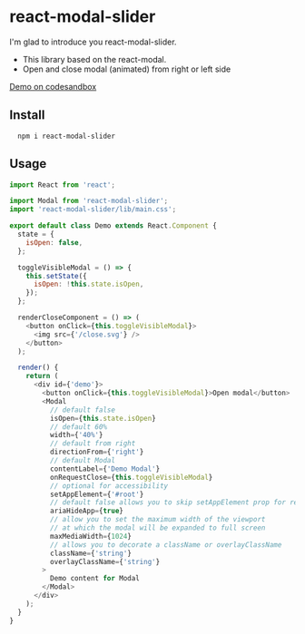 # react-modal-slider

I'm glad to introduce you react-modal-slider.

- This library based on the react-modal.
- Open and close modal (animated) from right or left side

[Demo on codesandbox](https://codesandbox.io/s/github/mallchel/react-modal-slider)

## Install

```
  npm i react-modal-slider
```

## Usage

```js
import React from 'react';

import Modal from 'react-modal-slider';
import 'react-modal-slider/lib/main.css';

export default class Demo extends React.Component {
  state = {
    isOpen: false,
  };

  toggleVisibleModal = () => {
    this.setState({
      isOpen: !this.state.isOpen,
    });
  };

  renderCloseComponent = () => (
    <button onClick={this.toggleVisibleModal}>
      <img src={'/close.svg'} />
    </button>
  );

  render() {
    return (
      <div id={'demo'}>
        <button onClick={this.toggleVisibleModal}>Open modal</button>
        <Modal
          // default false
          isOpen={this.state.isOpen}
          // default 60%
          width={'40%'}
          // default from right
          directionFrom={'right'}
          // default Modal
          contentLabel={'Demo Modal'}
          onRequestClose={this.toggleVisibleModal}
          // optional for accessibility
          setAppElement={'#root'}
          // default false allows you to skip setAppElement prop for react-modal
          ariaHideApp={true}
          // allow you to set the maximum width of the viewport
          // at which the modal will be expanded to full screen
          maxMediaWidth={1024}
          // allows you to decorate a className or overlayClassName
          className={'string'}
          overlayClassName={'string'}
        >
          Demo content for Modal
        </Modal>
      </div>
    );
  }
}
```
